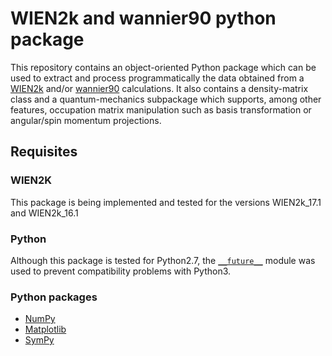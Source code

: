 # WIEN2k and wannier90 python package

This repository contains an object-oriented Python package which can be used to extract
and process programmatically the data obtained from a [WIEN2k](http://www.wien2k.at)
and/or [wannier90](http://www.wannier.org) calculations.
It also contains a density-matrix class and a quantum-mechanics subpackage which supports, 
among other features, occupation matrix manipulation such as basis transformation or 
angular/spin momentum projections.

## Requisites

### WIEN2K

This package is being implemented and tested for the versions WIEN2k_17.1 and WIEN2k_16.1

### Python

Although this package is tested for Python2.7, the [`__future__`](https://docs.python.org/3/howto/pyporting.html)
module was used to prevent compatibility problems with Python3.

### Python packages

* [NumPy](https://pypi.python.org/pypi/numpy)
* [Matplotlib](https://matplotlib.org)
* [SymPy](http://www.sympy.org/en/index.html)
